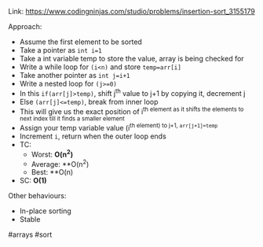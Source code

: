Link: https://www.codingninjas.com/studio/problems/insertion-sort_3155179

Approach:
- Assume the first element to be sorted
- Take a pointer as `int i=1`
- Take a int variable temp to store the value, array is being checked for
- Write a while loop for `(i<n)` and store `temp=arr[i]` 
- Take another pointer as `int j=i+1`
- Write a nested loop for `(j>=0)`
- In this `if(arr[j]>temp)`, shift j<sup>th</sup> value to j+1 by copying it, decrement j
- Else  `(arr[j]<=temp)`, break from inner loop
- This will give us the exact position of i<sup>th</th> element as it shifts the elements to next index till it finds a smaller element
- Assign your temp variable value (i<sup>th</th> element) to j+1, `arr[j+1]=temp`
- Increment `i`, return when the outer loop ends
- TC: 
	- Worst: **O(n<sup>2</sup>)**
	- Average: **O(n<sup>2</sup>)
	- Best: **O(n)
- SC: **O(1)**


Other behaviours:
- In-place sorting 
- Stable


#arrays 
#sort 